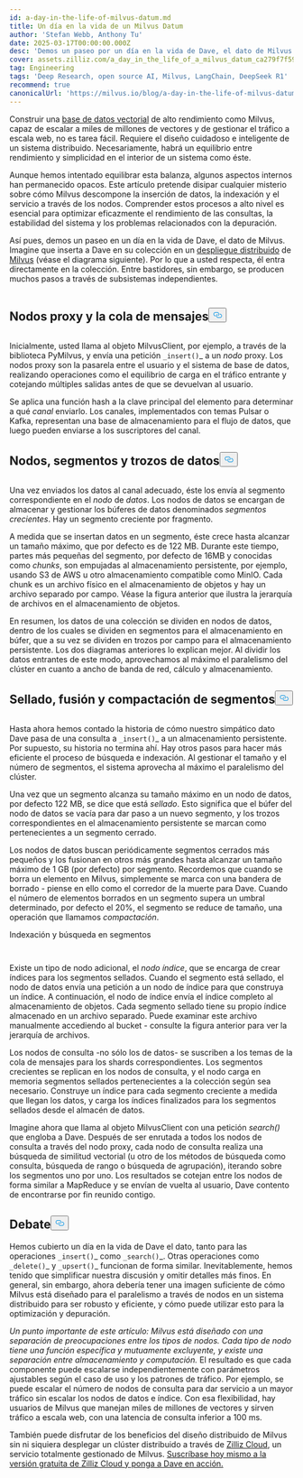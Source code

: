 ```yaml
---
id: a-day-in-the-life-of-milvus-datum.md
title: Un día en la vida de un Milvus Datum
author: 'Stefan Webb, Anthony Tu'
date: 2025-03-17T00:00:00.000Z
desc: 'Demos un paseo por un día en la vida de Dave, el dato de Milvus.'
cover: assets.zilliz.com/a_day_in_the_life_of_a_milvus_datum_ca279f7f59.png
tag: Engineering
tags: 'Deep Research, open source AI, Milvus, LangChain, DeepSeek R1'
recommend: true
canonicalUrl: 'https://milvus.io/blog/a-day-in-the-life-of-milvus-datum.md'
---
```

<p>Construir una <a href="https://zilliz.com/learn/what-is-vector-database">base de datos vectorial</a> de alto rendimiento como Milvus, capaz de escalar a miles de millones de vectores y de gestionar el tráfico a escala web, no es tarea fácil. Requiere el diseño cuidadoso e inteligente de un sistema distribuido. Necesariamente, habrá un equilibrio entre rendimiento y simplicidad en el interior de un sistema como éste.</p>
<p>Aunque hemos intentado equilibrar esta balanza, algunos aspectos internos han permanecido opacos. Este artículo pretende disipar cualquier misterio sobre cómo Milvus descompone la inserción de datos, la indexación y el servicio a través de los nodos. Comprender estos procesos a alto nivel es esencial para optimizar eficazmente el rendimiento de las consultas, la estabilidad del sistema y los problemas relacionados con la depuración.</p>
<p>Así pues, demos un paseo en un día en la vida de Dave, el dato de Milvus. Imagine que inserta a Dave en su colección en un <a href="https://milvus.io/docs/install-overview.md#Milvus-Distributed">despliegue distribuido</a> de <a href="https://milvus.io/docs/install-overview.md#Milvus-Distributed">Milvus</a> (véase el diagrama siguiente). Por lo que a usted respecta, él entra directamente en la colección. Entre bastidores, sin embargo, se producen muchos pasos a través de subsistemas independientes.</p>
<p>
  <span class="img-wrapper">
    <img translate="no" src="https://assets.zilliz.com/a_day_in_the_life_of_a_milvus_datum_ca279f7f59.png" alt="" class="doc-image" id="" />
    <span></span>
  </span>
</p>
<h2 id="Proxy-Nodes-and-the-Message-Queue" class="common-anchor-header">Nodos proxy y la cola de mensajes<button data-href="#Proxy-Nodes-and-the-Message-Queue" class="anchor-icon" translate="no">
      <svg translate="no"
        aria-hidden="true"
        focusable="false"
        height="20"
        version="1.1"
        viewBox="0 0 16 16"
        width="16"
      >
        <path
          fill="#0092E4"
          fill-rule="evenodd"
          d="M4 9h1v1H4c-1.5 0-3-1.69-3-3.5S2.55 3 4 3h4c1.45 0 3 1.69 3 3.5 0 1.41-.91 2.72-2 3.25V8.59c.58-.45 1-1.27 1-2.09C10 5.22 8.98 4 8 4H4c-.98 0-2 1.22-2 2.5S3 9 4 9zm9-3h-1v1h1c1 0 2 1.22 2 2.5S13.98 12 13 12H9c-.98 0-2-1.22-2-2.5 0-.83.42-1.64 1-2.09V6.25c-1.09.53-2 1.84-2 3.25C6 11.31 7.55 13 9 13h4c1.45 0 3-1.69 3-3.5S14.5 6 13 6z"
        ></path>
      </svg>
    </button></h2><p>
  <span class="img-wrapper">
    <img translate="no" src="https://assets.zilliz.com/Proxy_Nodes_and_the_Message_Queue_03a0fde0c5.png" alt="" class="doc-image" id="" />
    <span></span>
  </span>
</p>
<p>Inicialmente, usted llama al objeto MilvusClient, por ejemplo, a través de la biblioteca PyMilvus, y envía una petición <code translate="no">_insert()</code>_ a un <em>nodo</em> proxy. Los nodos proxy son la pasarela entre el usuario y el sistema de base de datos, realizando operaciones como el equilibrio de carga en el tráfico entrante y cotejando múltiples salidas antes de que se devuelvan al usuario.</p>
<p>Se aplica una función hash a la clave principal del elemento para determinar a qué <em>canal</em> enviarlo. Los canales, implementados con temas Pulsar o Kafka, representan una base de almacenamiento para el flujo de datos, que luego pueden enviarse a los suscriptores del canal.</p>
<h2 id="Data-Nodes-Segments-and-Chunks" class="common-anchor-header">Nodos, segmentos y trozos de datos<button data-href="#Data-Nodes-Segments-and-Chunks" class="anchor-icon" translate="no">
      <svg translate="no"
        aria-hidden="true"
        focusable="false"
        height="20"
        version="1.1"
        viewBox="0 0 16 16"
        width="16"
      >
        <path
          fill="#0092E4"
          fill-rule="evenodd"
          d="M4 9h1v1H4c-1.5 0-3-1.69-3-3.5S2.55 3 4 3h4c1.45 0 3 1.69 3 3.5 0 1.41-.91 2.72-2 3.25V8.59c.58-.45 1-1.27 1-2.09C10 5.22 8.98 4 8 4H4c-.98 0-2 1.22-2 2.5S3 9 4 9zm9-3h-1v1h1c1 0 2 1.22 2 2.5S13.98 12 13 12H9c-.98 0-2-1.22-2-2.5 0-.83.42-1.64 1-2.09V6.25c-1.09.53-2 1.84-2 3.25C6 11.31 7.55 13 9 13h4c1.45 0 3-1.69 3-3.5S14.5 6 13 6z"
        ></path>
      </svg>
    </button></h2><p>
  <span class="img-wrapper">
    <img translate="no" src="https://assets.zilliz.com/Data_Nodes_Segments_and_Chunks_ae122dd1ac.png" alt="" class="doc-image" id="" />
    <span></span>
  </span>
</p>
<p>Una vez enviados los datos al canal adecuado, éste los envía al segmento correspondiente en el <em>nodo</em> de <em>datos</em>. Los nodos de datos se encargan de almacenar y gestionar los búferes de datos denominados <em>segmentos crecientes</em>. Hay un segmento creciente por fragmento.</p>
<p>A medida que se insertan datos en un segmento, éste crece hasta alcanzar un tamaño máximo, que por defecto es de 122 MB. Durante este tiempo, partes más pequeñas del segmento, por defecto de 16MB y conocidas como <em>chunks</em>, son empujadas al almacenamiento persistente, por ejemplo, usando S3 de AWS u otro almacenamiento compatible como MinIO. Cada chunk es un archivo físico en el almacenamiento de objetos y hay un archivo separado por campo. Véase la figura anterior que ilustra la jerarquía de archivos en el almacenamiento de objetos.</p>
<p>En resumen, los datos de una colección se dividen en nodos de datos, dentro de los cuales se dividen en segmentos para el almacenamiento en búfer, que a su vez se dividen en trozos por campo para el almacenamiento persistente. Los dos diagramas anteriores lo explican mejor. Al dividir los datos entrantes de este modo, aprovechamos al máximo el paralelismo del clúster en cuanto a ancho de banda de red, cálculo y almacenamiento.</p>
<h2 id="Sealing-Merging-and-Compacting-Segments" class="common-anchor-header">Sellado, fusión y compactación de segmentos<button data-href="#Sealing-Merging-and-Compacting-Segments" class="anchor-icon" translate="no">
      <svg translate="no"
        aria-hidden="true"
        focusable="false"
        height="20"
        version="1.1"
        viewBox="0 0 16 16"
        width="16"
      >
        <path
          fill="#0092E4"
          fill-rule="evenodd"
          d="M4 9h1v1H4c-1.5 0-3-1.69-3-3.5S2.55 3 4 3h4c1.45 0 3 1.69 3 3.5 0 1.41-.91 2.72-2 3.25V8.59c.58-.45 1-1.27 1-2.09C10 5.22 8.98 4 8 4H4c-.98 0-2 1.22-2 2.5S3 9 4 9zm9-3h-1v1h1c1 0 2 1.22 2 2.5S13.98 12 13 12H9c-.98 0-2-1.22-2-2.5 0-.83.42-1.64 1-2.09V6.25c-1.09.53-2 1.84-2 3.25C6 11.31 7.55 13 9 13h4c1.45 0 3-1.69 3-3.5S14.5 6 13 6z"
        ></path>
      </svg>
    </button></h2><p>
  <span class="img-wrapper">
    <img translate="no" src="https://assets.zilliz.com/Sealing_Merging_and_Compacting_Segments_d5a6a37261.png" alt="" class="doc-image" id="" />
    <span></span>
  </span>
</p>
<p>Hasta ahora hemos contado la historia de cómo nuestro simpático dato Dave pasa de una consulta a <code translate="no">_insert()</code>_ a un almacenamiento persistente. Por supuesto, su historia no termina ahí. Hay otros pasos para hacer más eficiente el proceso de búsqueda e indexación. Al gestionar el tamaño y el número de segmentos, el sistema aprovecha al máximo el paralelismo del clúster.</p>
<p>Una vez que un segmento alcanza su tamaño máximo en un nodo de datos, por defecto 122 MB, se dice que está <em>sellado</em>. Esto significa que el búfer del nodo de datos se vacía para dar paso a un nuevo segmento, y los trozos correspondientes en el almacenamiento persistente se marcan como pertenecientes a un segmento cerrado.</p>
<p>Los nodos de datos buscan periódicamente segmentos cerrados más pequeños y los fusionan en otros más grandes hasta alcanzar un tamaño máximo de 1 GB (por defecto) por segmento. Recordemos que cuando se borra un elemento en Milvus, simplemente se marca con una bandera de borrado - piense en ello como el corredor de la muerte para Dave. Cuando el número de elementos borrados en un segmento supera un umbral determinado, por defecto el 20%, el segmento se reduce de tamaño, una operación que llamamos <em>compactación</em>.</p>
<p>Indexación y búsqueda en segmentos</p>
<p>
  <span class="img-wrapper">
    <img translate="no" src="https://assets.zilliz.com/Indexing_and_Searching_through_Segments_478c0067be.png" alt="" class="doc-image" id="" />
    <span></span>
  </span>
</p>
<p>
  <span class="img-wrapper">
    <img translate="no" src="https://assets.zilliz.com/Indexing_and_Searching_through_Segments_1_0c31b5a340.png" alt="" class="doc-image" id="" />
    <span></span>
  </span>
</p>
<p>Existe un tipo de nodo adicional, el <em>nodo índice</em>, que se encarga de crear índices para los segmentos sellados. Cuando el segmento está sellado, el nodo de datos envía una petición a un nodo de índice para que construya un índice. A continuación, el nodo de índice envía el índice completo al almacenamiento de objetos. Cada segmento sellado tiene su propio índice almacenado en un archivo separado. Puede examinar este archivo manualmente accediendo al bucket - consulte la figura anterior para ver la jerarquía de archivos.</p>
<p>Los nodos de consulta -no sólo los de datos- se suscriben a los temas de la cola de mensajes para los shards correspondientes. Los segmentos crecientes se replican en los nodos de consulta, y el nodo carga en memoria segmentos sellados pertenecientes a la colección según sea necesario. Construye un índice para cada segmento creciente a medida que llegan los datos, y carga los índices finalizados para los segmentos sellados desde el almacén de datos.</p>
<p>Imagine ahora que llama al objeto MilvusClient con una petición <em>search()</em> que engloba a Dave. Después de ser enrutada a todos los nodos de consulta a través del nodo proxy, cada nodo de consulta realiza una búsqueda de similitud vectorial (u otro de los métodos de búsqueda como consulta, búsqueda de rango o búsqueda de agrupación), iterando sobre los segmentos uno por uno. Los resultados se cotejan entre los nodos de forma similar a MapReduce y se envían de vuelta al usuario, Dave contento de encontrarse por fin reunido contigo.</p>
<h2 id="Discussion" class="common-anchor-header">Debate<button data-href="#Discussion" class="anchor-icon" translate="no">
      <svg translate="no"
        aria-hidden="true"
        focusable="false"
        height="20"
        version="1.1"
        viewBox="0 0 16 16"
        width="16"
      >
        <path
          fill="#0092E4"
          fill-rule="evenodd"
          d="M4 9h1v1H4c-1.5 0-3-1.69-3-3.5S2.55 3 4 3h4c1.45 0 3 1.69 3 3.5 0 1.41-.91 2.72-2 3.25V8.59c.58-.45 1-1.27 1-2.09C10 5.22 8.98 4 8 4H4c-.98 0-2 1.22-2 2.5S3 9 4 9zm9-3h-1v1h1c1 0 2 1.22 2 2.5S13.98 12 13 12H9c-.98 0-2-1.22-2-2.5 0-.83.42-1.64 1-2.09V6.25c-1.09.53-2 1.84-2 3.25C6 11.31 7.55 13 9 13h4c1.45 0 3-1.69 3-3.5S14.5 6 13 6z"
        ></path>
      </svg>
    </button></h2><p>Hemos cubierto un día en la vida de Dave el dato, tanto para las operaciones <code translate="no">_insert()</code>_ como <code translate="no">_search()</code>_. Otras operaciones como <code translate="no">_delete()</code>_ y <code translate="no">_upsert()</code>_ funcionan de forma similar. Inevitablemente, hemos tenido que simplificar nuestra discusión y omitir detalles más finos. En general, sin embargo, ahora debería tener una imagen suficiente de cómo Milvus está diseñado para el paralelismo a través de nodos en un sistema distribuido para ser robusto y eficiente, y cómo puede utilizar esto para la optimización y depuración.</p>
<p><em>Un punto importante de este artículo: Milvus está diseñado con una separación de preocupaciones entre los tipos de nodos. Cada tipo de nodo tiene una función específica y mutuamente excluyente, y existe una separación entre almacenamiento y computación.</em> El resultado es que cada componente puede escalarse independientemente con parámetros ajustables según el caso de uso y los patrones de tráfico. Por ejemplo, se puede escalar el número de nodos de consulta para dar servicio a un mayor tráfico sin escalar los nodos de datos e índice. Con esa flexibilidad, hay usuarios de Milvus que manejan miles de millones de vectores y sirven tráfico a escala web, con una latencia de consulta inferior a 100 ms.</p>
<p>También puede disfrutar de los beneficios del diseño distribuido de Milvus sin ni siquiera desplegar un clúster distribuido a través de <a href="https://zilliz.com/cloud">Zilliz Cloud</a>, un servicio totalmente gestionado de Milvus. <a href="https://cloud.zilliz.com/signup">Suscríbase hoy mismo a la versión gratuita de Zilliz Cloud y ponga a Dave en acción.</a></p>
